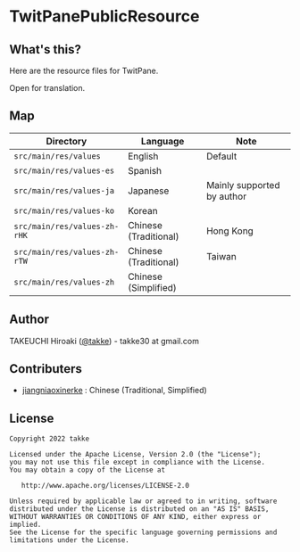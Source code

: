 # TwitPanePublicResource

## What's this?

Here are the resource files for TwitPane.

Open for translation.

## Map

|  Directory  |  Language  |  Note  |
| ---- | ---- | ---- |
|  `src/main/res/values`         |  English  |  Default  |
|  `src/main/res/values-es`      |  Spanish  | |
|  `src/main/res/values-ja`      |  Japanese |  Mainly supported by author  |
|  `src/main/res/values-ko`      |  Korean   | |
|  `src/main/res/values-zh-rHK`  |  Chinese (Traditional)  | Hong Kong |
|  `src/main/res/values-zh-rTW`  |  Chinese (Traditional)  | Taiwan |
|  `src/main/res/values-zh`      |  Chinese (Simplified)  | |


## Author

TAKEUCHI Hiroaki (<a href="https://twitter.com/takke">@takke</a>) - takke30 at gmail.com


## Contributers

- [jiangniaoxinerke](https://github.com/jiangniaoxinerke) : Chinese (Traditional, Simplified)

## License

    Copyright 2022 takke

    Licensed under the Apache License, Version 2.0 (the "License");
    you may not use this file except in compliance with the License.
    You may obtain a copy of the License at

       http://www.apache.org/licenses/LICENSE-2.0

    Unless required by applicable law or agreed to in writing, software
    distributed under the License is distributed on an "AS IS" BASIS,
    WITHOUT WARRANTIES OR CONDITIONS OF ANY KIND, either express or implied.
    See the License for the specific language governing permissions and
    limitations under the License.
